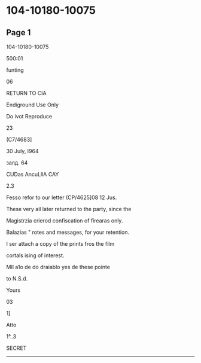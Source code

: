 # 104-10180-10075

## Page 1

104-10180-10075

500:01

funting

06

RETURN TO CIA

Endiground Use Only

Do ivot Reproduce

23

(C7/4683]

30 July, I964

залд. 64

CUDas AncuLllA CAY

2.3

Fesso refor to our letter (CP/4625]08 12 Jus.

These very ail later returned to the party, since the

Magistrzia crierod confiscation of firearas only.

Balazias " rotes and messages, for your retention.

I ser attach a copy of the prints fros the film

cortals ising of interest.

MIl a1o de do draiablo yes de these pointe

to N.S.d.

Yours

03

1]

Atto

1°..3

SECRET

---

